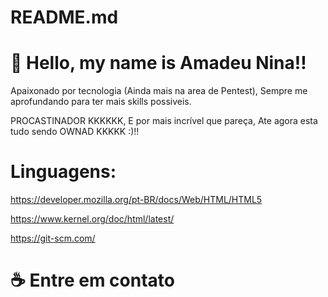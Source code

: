 # README.md

# 👋 Hello, my name is Amadeu Nina!!

Apaixonado por tecnologia (Ainda mais na area de Pentest), Sempre me aprofundando para ter mais skills possiveis. 

PROCASTINADOR KKKKKK, E por mais incrível que pareça, Ate agora esta tudo sendo OWNAD KKKKK :)!!


# Linguagens:
https://developer.mozilla.org/pt-BR/docs/Web/HTML/HTML5

https://www.kernel.org/doc/html/latest/

https://git-scm.com/


# ☕ Entre em contato
